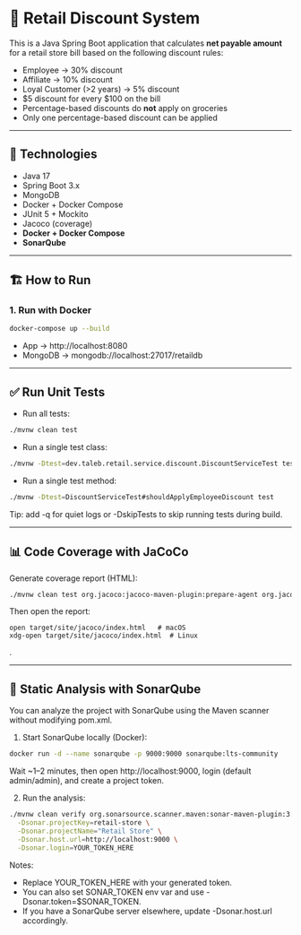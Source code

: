# 🏪 Retail Discount System

This is a Java Spring Boot application that calculates **net payable amount** for a retail store bill
based on the following discount rules:

- Employee → 30% discount
- Affiliate → 10% discount
- Loyal Customer (>2 years) → 5% discount
- $5 discount for every $100 on the bill
- Percentage-based discounts do **not** apply on groceries
- Only one percentage-based discount can be applied

---

## 🚀 Technologies
- Java 17
- Spring Boot 3.x
- MongoDB
- Docker + Docker Compose
- JUnit 5 + Mockito
- Jacoco (coverage)
- **Docker + Docker Compose**
- **SonarQube** 

---

## 🏗️ How to Run

### 1. Run with Docker
```bash
docker-compose up --build
```
- App → http://localhost:8080
- MongoDB → mongodb://localhost:27017/retaildb

---

## ✅ Run Unit Tests

- Run all tests:
```bash
./mvnw clean test
```

- Run a single test class:
```bash
./mvnw -Dtest=dev.taleb.retail.service.discount.DiscountServiceTest test
```

- Run a single test method:
```bash
./mvnw -Dtest=DiscountServiceTest#shouldApplyEmployeeDiscount test
```

Tip: add -q for quiet logs or -DskipTests to skip running tests during build.

---

## 📊 Code Coverage with JaCoCo

Generate coverage report (HTML):
```bash
./mvnw clean test org.jacoco:jacoco-maven-plugin:prepare-agent org.jacoco:jacoco-maven-plugin:report
```
Then open the report:
```
open target/site/jacoco/index.html   # macOS
xdg-open target/site/jacoco/index.html  # Linux
```

.

---

## 🔎 Static Analysis with SonarQube

You can analyze the project with SonarQube using the Maven scanner without modifying pom.xml.

1) Start SonarQube locally (Docker):
```bash
docker run -d --name sonarqube -p 9000:9000 sonarqube:lts-community
```
Wait ~1–2 minutes, then open http://localhost:9000, login (default admin/admin), and create a project token.

2) Run the analysis:
```bash
./mvnw clean verify org.sonarsource.scanner.maven:sonar-maven-plugin:3.10.0.2594:sonar \
  -Dsonar.projectKey=retail-store \
  -Dsonar.projectName="Retail Store" \
  -Dsonar.host.url=http://localhost:9000 \
  -Dsonar.login=YOUR_TOKEN_HERE
```

Notes:
- Replace YOUR_TOKEN_HERE with your generated token.
- You can also set SONAR_TOKEN env var and use -Dsonar.token=$SONAR_TOKEN.
- If you have a SonarQube server elsewhere, update -Dsonar.host.url accordingly.

